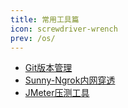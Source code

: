 ```yaml
---
title: 常用工具篇
icon: screwdriver-wrench
prev: /os/
---
```


- [Git版本管理](./Git的使用.md)
- [Sunny-Ngrok内网穿透](./Sunny-Ngrok内网穿透.md)
- [JMeter压测工具](./JMeter.md)